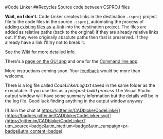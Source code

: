 #Code Linker ##Recycles Source code between CSPROJ files**Wait, no I don't.** Code Linker creates links in the destination `.csproj` project file to the code files in the source `.csproj`, automating the process of [adding existing files as-a-link](https://msdn.microsoft.com/en-us/library/windows/apps/jj714082(v=vs.105).aspx) into the destination project. The files are added as relative paths (back to the original) if they are already relative links out. If they were originally absolute paths then that is preserved.  If they already have a link I'll try not to break it. See the [Wiki](https://github.com/CADbloke/CodeLinker/wiki) for more detailed info.There's a [page on the GUI app](https://github.com/CADbloke/CodeLinker/wiki/Using-the-GUI-App) and one for the [Command line app](https://github.com/CADbloke/CodeLinker/wiki/Command-Line).More instructions coming soon. Your [feedback](https://github.com/CADbloke/CodeLinker/issues) would be more than welcome.There is a log file called *CodeLinkerLog.txt* saved in the same folder as the executable. If you use this as a *pre/post-build process* The Visual Studio output window will have some summary information but the details will be in the log file. Good luck finding anything in the output window anyway 

[![Join the chat at https://gitter.im/CADbloke/CodeLinker](https://badges.gitter.im/CADbloke/CodeLinker.svg)](https://gitter.im/CADbloke/CodeLinker?utm_source=badge&utm_medium=badge&utm_campaign=pr-badge&utm_content=badge)